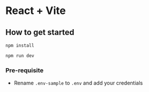 # React + Vite

## How to get started

`npm install`

`npm run dev`

### Pre-requisite

- Rename `.env-sample` to `.env` and add your credentials
